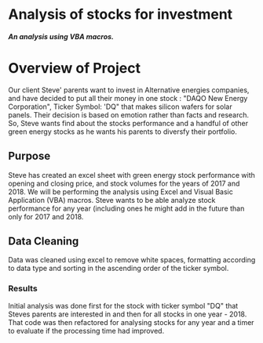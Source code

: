 # Analysis of stocks for investment
##### An analysis using VBA macros.
# Overview of Project
Our client Steve' parents want to invest in Alternative energies companies, and have decided to put all their money in one stock : "DAQO New Energy Corporation", Ticker Symbol: 'DQ" that makes silicon wafers for solar panels. Their decision is based on emotion rather than facts and research. So, Steve wants find about the stocks performance and a handful of other green energy stocks as he wants his parents to diversfy their portfolio. 

## Purpose
Steve has created an excel sheet with green energy stock performance with opening and closing price, and stock volumes for the years of 2017 and 2018. We will be performing the analysis using Excel and Visual Basic Application (VBA) macros. Steve wants to be able analyze stock performance for any year (including ones he might add in the future than only for 2017 and 2018.

## Data Cleaning
Data was cleaned using excel to remove white spaces, formatting according to data type and sorting in the ascending order of the ticker symbol.

### Results
Initial analysis was done first for the stock with ticker symbol "DQ" that Steves parents are interested in and then for all stocks in one year - 2018. That code was then refactored for analysing stocks for any year and a timer to evaluate if the processing time had improved. 
